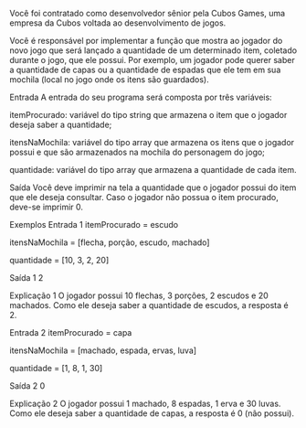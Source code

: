 Você foi contratado como desenvolvedor sênior pela Cubos Games, uma empresa da Cubos voltada ao desenvolvimento de jogos.

Você é responsável por implementar a função que mostra ao jogador do novo jogo que será lançado a quantidade de um determinado item, coletado durante o jogo, que ele possui. Por exemplo, um jogador pode querer saber a quantidade de capas ou a quantidade de espadas que ele tem em sua mochila (local no jogo onde os itens são guardados).

Entrada
A entrada do seu programa será composta por três variáveis:

itemProcurado: variável do tipo string que armazena o item que o jogador deseja saber a quantidade;

itensNaMochila: variável do tipo array que armazena os itens que o jogador possui e que são armazenados na mochila do personagem do jogo;

quantidade: variável do tipo array que armazena a quantidade de cada item.

Saída
Você deve imprimir na tela a quantidade que o jogador possui do item que ele deseja consultar. Caso o jogador não possua o item procurado, deve-se imprimir 0.

Exemplos
Entrada 1
itemProcurado = escudo

itensNaMochila = [flecha, porção, escudo, machado]

quantidade = [10, 3, 2, 20]

Saída 1
2

Explicação 1
O jogador possui 10 flechas, 3 porções, 2 escudos e 20 machados. Como ele deseja saber a quantidade de escudos, a resposta é 2.

Entrada 2
itemProcurado = capa

itensNaMochila = [machado, espada, ervas, luva]

quantidade = [1, 8, 1, 30]

Saída 2
0

Explicação 2
O jogador possui 1 machado, 8 espadas, 1 erva e 30 luvas. Como ele deseja saber a quantidade de capas, a resposta é 0 (não possui).


